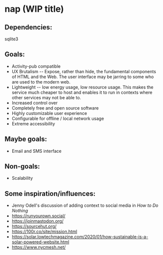 # nap (WIP title)

## Dependencies:

sqlite3

## Goals:

* Activity-pub compatible
* UX Brutalism -- Expose, rather than hide, the fundamental components of HTML and the Web. The user interface may be jarring to some who are used to the modern web.
* Lightweight -- low energy usage, low resource usage. This makes the service much cheaper to host and enables it to run in contexts where other services may not be able to.
* Increased control over
* Completely free and open source software
* Highly customizable user experience
* Configurable for offline / local network usage
* Extreme accessibility 

## Maybe goals:

* Email and SMS interface


## Non-goals:

* Scalability


## Some inspiration/influences:

* Jenny Odell's discussion of adding context to social media in *How to Do Nothing*
* https://runyourown.social/
* https://joinmastodon.org/
* https://sourcehut.org/    
* https://100r.co/site/mission.html
* https://solar.lowtechmagazine.com/2020/01/how-sustainable-is-a-solar-powered-website.html
* https://www.nycmesh.net/

